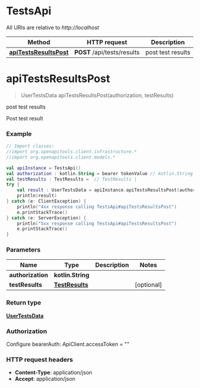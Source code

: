 # TestsApi

All URIs are relative to *http://localhost*

Method | HTTP request | Description
------------- | ------------- | -------------
[**apiTestsResultsPost**](TestsApi.md#apiTestsResultsPost) | **POST** /api/tests/results | post test results


<a name="apiTestsResultsPost"></a>
# **apiTestsResultsPost**
> UserTestsData apiTestsResultsPost(authorization, testResults)

post test results

Post test result

### Example
```kotlin
// Import classes:
//import org.openapitools.client.infrastructure.*
//import org.openapitools.client.models.*

val apiInstance = TestsApi()
val authorization : kotlin.String = bearer tokenValue // kotlin.String | 
val testResults : TestResults =  // TestResults | 
try {
    val result : UserTestsData = apiInstance.apiTestsResultsPost(authorization, testResults)
    println(result)
} catch (e: ClientException) {
    println("4xx response calling TestsApi#apiTestsResultsPost")
    e.printStackTrace()
} catch (e: ServerException) {
    println("5xx response calling TestsApi#apiTestsResultsPost")
    e.printStackTrace()
}
```

### Parameters

Name | Type | Description  | Notes
------------- | ------------- | ------------- | -------------
 **authorization** | **kotlin.String**|  |
 **testResults** | [**TestResults**](TestResults.md)|  | [optional]

### Return type

[**UserTestsData**](UserTestsData.md)

### Authorization


Configure bearerAuth:
    ApiClient.accessToken = ""

### HTTP request headers

 - **Content-Type**: application/json
 - **Accept**: application/json


